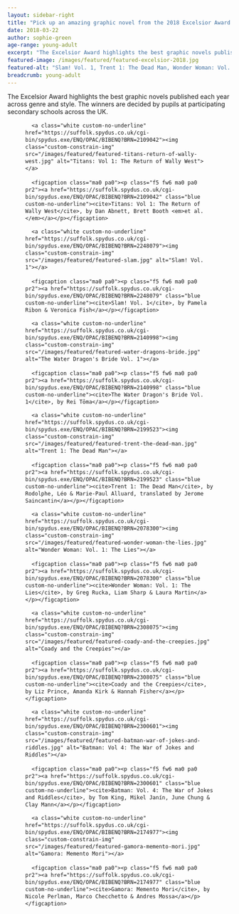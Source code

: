 ```yaml
---
layout: sidebar-right
title: "Pick up an amazing graphic novel from the 2018 Excelsior Award shortlist"
date: 2018-03-22
author: sophie-green
age-range: young-adult
excerpt: "The Excelsior Award highlights the best graphic novels published each year across genre and style. The winners are decided by pupils at participating secondary schools across the UK."
featured-image: /images/featured/featured-excelsior-2018.jpg
featured-alt: "Slam! Vol. 1, Trent 1: The Dead Man, Wonder Woman: Vol. 1: The Lies"
breadcrumb: young-adult
---
```


The Excelsior Award highlights the best graphic novels published each year across genre and style. The winners are decided by pupils at participating secondary schools across the UK.

<div class="custom-flex-container">

  <figure class="custom-flex-row-4 pv2">

      <a class="white custom-no-underline" href="https://suffolk.spydus.co.uk/cgi-bin/spydus.exe/ENQ/OPAC/BIBENQ?BRN=2109042"><img class="custom-constrain-img" src="/images/featured/featured-titans-return-of-wally-west.jpg" alt="Titans: Vol 1: The Return of Wally West"></a>

      <figcaption class="ma0 pa0"><p class="f5 fw6 ma0 pa0 pr2"><a href="https://suffolk.spydus.co.uk/cgi-bin/spydus.exe/ENQ/OPAC/BIBENQ?BRN=2109042" class="blue custom-no-underline"><cite>Titans: Vol 1: The Return of Wally West</cite>, by Dan Abnett, Brett Booth <em>et al.</em></a></p></figcaption>

  </figure>

  <figure class="custom-flex-row-4 pv2">

      <a class="white custom-no-underline" href="https://suffolk.spydus.co.uk/cgi-bin/spydus.exe/ENQ/OPAC/BIBENQ?BRN=2248079"><img class="custom-constrain-img" src="/images/featured/featured-slam.jpg" alt="Slam! Vol. 1"></a>

      <figcaption class="ma0 pa0"><p class="f5 fw6 ma0 pa0 pr2"><a href="https://suffolk.spydus.co.uk/cgi-bin/spydus.exe/ENQ/OPAC/BIBENQ?BRN=2248079" class="blue custom-no-underline"><cite>Slam! Vol. 1</cite>, by Pamela Ribon & Veronica Fish</a></p></figcaption>

  </figure>

  <figure class="custom-flex-row-4 pv2">

      <a class="white custom-no-underline" href="https://suffolk.spydus.co.uk/cgi-bin/spydus.exe/ENQ/OPAC/BIBENQ?BRN=2140998"><img class="custom-constrain-img" src="/images/featured/featured-water-dragons-bride.jpg" alt="The Water Dragon's Bride Vol. 1"></a>

      <figcaption class="ma0 pa0"><p class="f5 fw6 ma0 pa0 pr2"><a href="https://suffolk.spydus.co.uk/cgi-bin/spydus.exe/ENQ/OPAC/BIBENQ?BRN=2140998" class="blue custom-no-underline"><cite>The Water Dragon's Bride Vol. 1</cite>, by Rei Tōma</a></p></figcaption>

  </figure>

  <figure class="custom-flex-row-4 pv2">

      <a class="white custom-no-underline" href="https://suffolk.spydus.co.uk/cgi-bin/spydus.exe/ENQ/OPAC/BIBENQ?BRN=2199523"><img class="custom-constrain-img" src="/images/featured/featured-trent-the-dead-man.jpg" alt="Trent 1: The Dead Man"></a>

      <figcaption class="ma0 pa0"><p class="f5 fw6 ma0 pa0 pr2"><a href="https://suffolk.spydus.co.uk/cgi-bin/spydus.exe/ENQ/OPAC/BIBENQ?BRN=2199523" class="blue custom-no-underline"><cite>Trent 1: The Dead Man</cite>, by Rodolphe, Léo & Marie-Paul Alluard, translated by Jerome Saincantin</a></p></figcaption>

  </figure>

  <figure class="custom-flex-row-4 pv2">

      <a class="white custom-no-underline" href="https://suffolk.spydus.co.uk/cgi-bin/spydus.exe/ENQ/OPAC/BIBENQ?BRN=2078300"><img class="custom-constrain-img" src="/images/featured/featured-wonder-woman-the-lies.jpg" alt="Wonder Woman: Vol. 1: The Lies"></a>

      <figcaption class="ma0 pa0"><p class="f5 fw6 ma0 pa0 pr2"><a href="https://suffolk.spydus.co.uk/cgi-bin/spydus.exe/ENQ/OPAC/BIBENQ?BRN=2078300" class="blue custom-no-underline"><cite>Wonder Woman: Vol. 1: The Lies</cite>, by Greg Rucka, Liam Sharp & Laura Martin</a></p></figcaption>

  </figure>

  <figure class="custom-flex-row-4 pv2">

      <a class="white custom-no-underline" href="https://suffolk.spydus.co.uk/cgi-bin/spydus.exe/ENQ/OPAC/BIBENQ?BRN=2308075"><img class="custom-constrain-img" src="/images/featured/featured-coady-and-the-creepies.jpg" alt="Coady and the Creepies"></a>

      <figcaption class="ma0 pa0"><p class="f5 fw6 ma0 pa0 pr2"><a href="https://suffolk.spydus.co.uk/cgi-bin/spydus.exe/ENQ/OPAC/BIBENQ?BRN=2308075" class="blue custom-no-underline"><cite>Coady and the Creepies</cite>, by Liz Prince, Amanda Kirk & Hannah Fisher</a></p></figcaption>

  </figure>

  <figure class="custom-flex-row-4 pv2">

      <a class="white custom-no-underline" href="https://suffolk.spydus.co.uk/cgi-bin/spydus.exe/ENQ/OPAC/BIBENQ?BRN=2300601"><img class="custom-constrain-img" src="/images/featured/featured-batman-war-of-jokes-and-riddles.jpg" alt="Batman: Vol 4: The War of Jokes and Riddles"></a>

      <figcaption class="ma0 pa0"><p class="f5 fw6 ma0 pa0 pr2"><a href="https://suffolk.spydus.co.uk/cgi-bin/spydus.exe/ENQ/OPAC/BIBENQ?BRN=2300601" class="blue custom-no-underline"><cite>Batman: Vol. 4: The War of Jokes and Riddles</cite>, by Tom King, Mikel Janín, June Chung & Clay Mann</a></p></figcaption>

  </figure>

  <figure class="custom-flex-row-4 pv2">

      <a class="white custom-no-underline" href="https://suffolk.spydus.co.uk/cgi-bin/spydus.exe/ENQ/OPAC/BIBENQ?BRN=2174977"><img class="custom-constrain-img" src="/images/featured/featured-gamora-memento-mori.jpg" alt="Gamora: Memento Mori"></a>

      <figcaption class="ma0 pa0"><p class="f5 fw6 ma0 pa0 pr2"><a href="https://suffolk.spydus.co.uk/cgi-bin/spydus.exe/ENQ/OPAC/BIBENQ?BRN=2174977" class="blue custom-no-underline"><cite>Gamora: Memento Mori</cite>, by Nicole Perlman, Marco Checchetto & Andres Mossa</a></p></figcaption>

  </figure>

</div>
